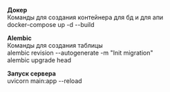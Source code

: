 

**Докер** \
Команды для создания контейнера для бд и для апи \
docker-compose up -d --build 




**Alembic** \
Команды для создания таблицы \
alembic revision --autogenerate -m "Init migration" \
alembic upgrade head



**Запуск сервера** \
uvicorn main:app --reload

